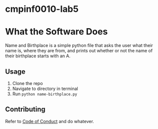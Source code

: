 # cmpinf0010-lab5

# What the Software Does

Name and Birthplace is a simple python file that asks the user what their name is, where they are from, 
and prints out whether or not the name of their birthplace starts with an A.

## Usage

1. Clone the repo
2. Navigate to directory in terminal
3. Run `python name-birthplace.py` 

## Contributing

Refer to [Code of Conduct](https://github.com/NafeeJ/cmpinf0010-lab5/blob/main/CODE_OF_CONDUCT.md) and do whatever.

